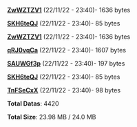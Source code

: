[**ZwWZTZV1**](/data/ZwWZTZV1.txt) (22/11/22 - 23:40)- 1636 bytes

[**SKH6teQJ**](/data/SKH6teQJ.txt) (22/11/22 - 23:40)- 85 bytes

[**ZwWZTZV1**](/data/ZwWZTZV1.txt) (22/11/22 - 23:40)- 1636 bytes

[**qRJ0vqCa**](/data/qRJ0vqCa.txt) (22/11/22 - 23:40)- 1607 bytes

[**SAUWGf3p**](/data/SAUWGf3p.txt) (22/11/22 - 23:40)- 197 bytes

[**SKH6teQJ**](/data/SKH6teQJ.txt) (22/11/22 - 23:40)- 85 bytes

[**TnFSeCxX**](/data/TnFSeCxX.txt) (22/11/22 - 23:40)- 98 bytes

**Total Datas**: 4420

**Total Size**: 23.98 MB / 24.0 MB